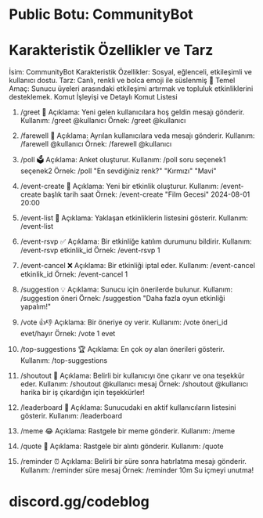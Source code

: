 # Public Botu: CommunityBot
# Karakteristik Özellikler ve Tarz
İsim: CommunityBot
Karakteristik Özellikler: Sosyal, eğlenceli, etkileşimli ve kullanıcı dostu.
Tarz: Canlı, renkli ve bolca emoji ile süslenmiş 🌈
Temel Amaç: Sunucu üyeleri arasındaki etkileşimi artırmak ve topluluk etkinliklerini desteklemek.
Komut İşleyişi ve Detaylı Komut Listesi

1. /greet 👋
Açıklama: Yeni gelen kullanıcılara hoş geldin mesajı gönderir.
Kullanım: /greet @kullanıcı
Örnek: /greet @kullanıcı

2. /farewell 👋
Açıklama: Ayrılan kullanıcılara veda mesajı gönderir.
Kullanım: /farewell @kullanıcı
Örnek: /farewell @kullanıcı

3. /poll 🗳️
Açıklama: Anket oluşturur.
Kullanım: /poll soru seçenek1 seçenek2
Örnek: /poll "En sevdiğiniz renk?" "Kırmızı" "Mavi"

4. /event-create 🎉
Açıklama: Yeni bir etkinlik oluşturur.
Kullanım: /event-create başlık tarih saat
Örnek: /event-create "Film Gecesi" 2024-08-01 20:00

5. /event-list 📅
Açıklama: Yaklaşan etkinliklerin listesini gösterir.
Kullanım: /event-list

6. /event-rsvp ✅
Açıklama: Bir etkinliğe katılım durumunu bildirir.
Kullanım: /event-rsvp etkinlik_id
Örnek: /event-rsvp 1

7. /event-cancel ❌
Açıklama: Bir etkinliği iptal eder.
Kullanım: /event-cancel etkinlik_id
Örnek: /event-cancel 1

8. /suggestion 💡
Açıklama: Sunucu için önerilerde bulunur.
Kullanım: /suggestion öneri
Örnek: /suggestion "Daha fazla oyun etkinliği yapalım!"

9. /vote 👍👎
Açıklama: Bir öneriye oy verir.
Kullanım: /vote öneri_id evet/hayır
Örnek: /vote 1 evet

10. /top-suggestions 🏆
Açıklama: En çok oy alan önerileri gösterir.
Kullanım: /top-suggestions

11. /shoutout 📢
Açıklama: Belirli bir kullanıcıyı öne çıkarır ve ona teşekkür eder.
Kullanım: /shoutout @kullanıcı mesaj
Örnek: /shoutout @kullanıcı harika bir iş çıkardığın için teşekkürler!

12. /leaderboard 🏅
Açıklama: Sunucudaki en aktif kullanıcıların listesini gösterir.
Kullanım: /leaderboard

13. /meme 😂
Açıklama: Rastgele bir meme gönderir.
Kullanım: /meme

14. /quote 💬
Açıklama: Rastgele bir alıntı gönderir.
Kullanım: /quote

15. /reminder ⏰
Açıklama: Belirli bir süre sonra hatırlatma mesajı gönderir.
Kullanım: /reminder süre mesaj
Örnek: /reminder 10m Su içmeyi unutma!

# discord.gg/codeblog
